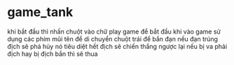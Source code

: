 # game_tank
khi bắt đầu thì nhấn chuột vào chữ play game để bắt đầu 
khi vào game sử dụng các phím mũi tên để di chuyển
chuột trái để bắn đạn
nếu đạn trúng địch sẽ phá hủy nó
tiêu diệt hết địch sẽ chiến thắng
ngược lại nếu bị va phải địch hay bị địch bắn thì sẽ thua
